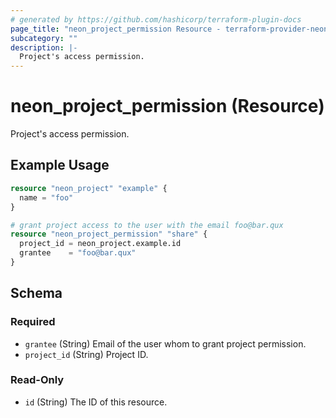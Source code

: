 ```yaml
---
# generated by https://github.com/hashicorp/terraform-plugin-docs
page_title: "neon_project_permission Resource - terraform-provider-neon"
subcategory: ""
description: |-
  Project's access permission.
---
```


# neon_project_permission (Resource)

Project's access permission.

## Example Usage

```terraform
resource "neon_project" "example" {
  name = "foo"
}

# grant project access to the user with the email foo@bar.qux
resource "neon_project_permission" "share" {
  project_id = neon_project.example.id
  grantee    = "foo@bar.qux"
}
```

<!-- schema generated by tfplugindocs -->
## Schema

### Required

- `grantee` (String) Email of the user whom to grant project permission.
- `project_id` (String) Project ID.

### Read-Only

- `id` (String) The ID of this resource.
